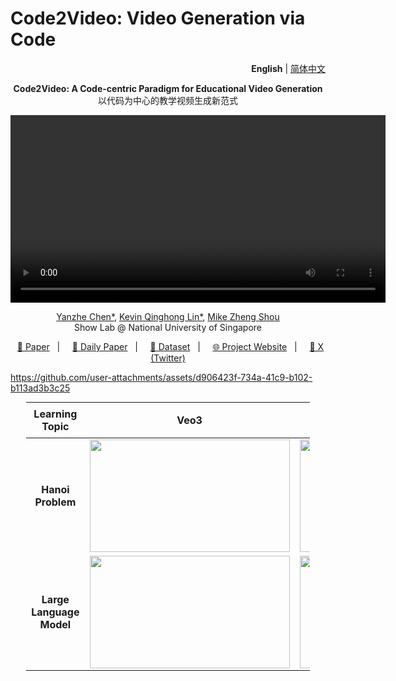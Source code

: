 
# Code2Video: Video Generation via Code

<p align="right">
  <b>English</b> | <a href="./README.zh-CN.md">简体中文</a>
</p>

<p align="center">
  <b>Code2Video: A Code-centric Paradigm for Educational Video Generation</b>
<br>
以代码为中心的教学视频生成新范式
</p>
<video src="assets/video.mp4" width="600" controls>
  Your browser does not support the video tag.
</video>






<p align="center">
  <a href="https://scholar.google.com.hk/citations?user=9lIMS-EAAAAJ&hl=zh-CN&oi=sra">Yanzhe Chen*</a>,
  <a href="https://qhlin.me/">Kevin Qinghong Lin*</a>,
  <a href="https://scholar.google.com/citations?user=h1-3lSoAAAAJ&hl=en">Mike Zheng Shou</a> <br>
  Show Lab @ National University of Singapore
</p>


<p align="center">
  <a href="https://arxiv.org/abs/2510.01174">📄 Paper</a> &nbsp; | &nbsp;
  <a href="https://huggingface.co/papers/2510.01174">🤗 Daily Paper</a> &nbsp; | &nbsp;
  <a href="https://huggingface.co/datasets/YanzheChen/MMMC">🤗 Dataset</a> &nbsp; | &nbsp;
  <a href="https://showlab.github.io/Code2Video/">🌐 Project Website</a> &nbsp; | &nbsp;
  <a href="https://x.com/KevinQHLin/status/1974199353695941114">💬 X (Twitter)</a>
</p>

https://github.com/user-attachments/assets/d906423f-734a-41c9-b102-b113ad3b3c25



<!-- <p align="center">
<table>
  <thead>
    <tr>
      <th style="text-align: center;">Learning Topic</th>
      <th style="text-align: center;">Veo3</th>
      <th style="text-align: center;">Wan2.2</th>
      <th style="text-align: center;">Code2Video (Ours)</th>
    </tr>
  </thead>
  <tbody>
    <tr>
      <td style="text-align: center; vertical-align: middle;"><strong>Hanoi Problem</strong></td>
      <td style="text-align: center;">
        <img src="assets/videos/veo/Hanoi.gif">
      </td>
      <td style="text-align: center;">
        <img src="assets/videos/wan/Hanoi.gif">
      </td>
      <td style="text-align: center;">
        <img src="assets/videos/code2video/Hanoi_4K_SpeedUp.gif">
      </td>
    </tr>
    <tr>
      <td style="text-align: center; vertical-align: middle;"><strong>Large Language Model</strong></td>
      <td style="text-align: center;">
        <img src="assets/videos/veo/LLM.gif">
      </td>
      <td style="text-align: center;">
        <img src="assets/videos/wan/LLM.gif">
      </td>
      <td style="text-align: center;">
        <img src="assets/videos/code2video/LLM_speed.gif">
      </td>
    </tr>
    <tr>
      <td style="text-align: center; vertical-align: middle;"><strong>Pure Fourier Series</strong></td>
      <td style="text-align: center;">
        <img src="assets/videos/veo/fourier.gif">
      </td>
      <td style="text-align: center;">
        <img src="assets/videos/wan/fourier.gif">
      </td>
      <td style="text-align: center;">
        <img src="assets/videos/code2video/fourier_speed.gif">
      </td>
    </tr>
    </tbody>
</table>
</p> -->

<p align="center">
<table style="width: 90%; border-collapse: collapse; text-align: center; margin: auto;">
  <thead>
    <tr>
      <th style="text-align: center; padding: 8px;">Learning Topic</th>
      <th style="text-align: center; padding: 8px;">Veo3</th>
      <th style="text-align: center; padding: 8px;">Wan2.2</th>
      <th style="text-align: center; padding: 8px;">Code2Video (Ours)</th>
    </tr>
  </thead>
  <tbody>
    <tr>
      <td style="text-align: center; vertical-align: middle; font-weight: bold;">Hanoi Problem</td>
      <td>
        <div style="width: 320px; aspect-ratio: 16 / 9; overflow: hidden; margin: auto;">
          <img src="assets/videos/veo/Hanoi.gif" style="width: 100%; height: 100%; object-fit: cover;">
        </div>
      </td>
      <td>
        <div style="width: 320px; aspect-ratio: 16 / 9; overflow: hidden; margin: auto;">
          <img src="assets/videos/wan/Hanoi.gif" style="width: 100%; height: 100%; object-fit: cover;">
        </div>
      </td>
      <td>
        <div style="width: 320px; aspect-ratio: 16 / 9; overflow: hidden; margin: auto;">
          <img src="assets/videos/code2video/Hanoi_4K_SpeedUp.gif" style="width: 100%; height: 100%; object-fit: cover;">
        </div>
      </td>
    </tr>
    <tr>
      <td style="text-align: center; vertical-align: middle; font-weight: bold;">Large Language Model</td>
      <td>
        <div style="width: 320px; aspect-ratio: 16 / 9; overflow: hidden; margin: auto;">
          <img src="assets/videos/veo/LLM.gif" style="width: 100%; height: 100%; object-fit: cover;">
        </div>
      </td>
      <td>
        <div style="width: 320px; aspect-ratio: 16 / 9; overflow: hidden; margin: auto;">
          <img src="assets/videos/wan/LLM.gif" style="width: 100%; height: 100%; object-fit: cover;">
        </div>
      </td>
      <td>
        <div style="width: 320px; aspect-ratio: 16 / 9; overflow: hidden; margin: auto;">
          <img src="assets/videos/code2video/LLM_speed.gif" style="width: 100%; height: 100%; object-fit: cover;">
        </div>
      </td>
    </tr>
    <tr>
      <td style="text-align: center; vertical-align